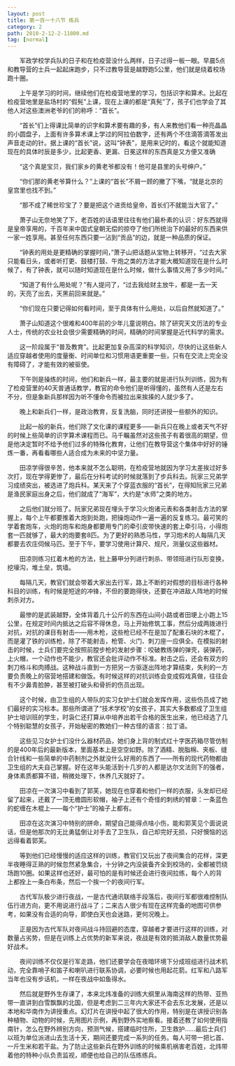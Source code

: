 ```yaml
---
layout: post
title: 第一百一十八节 练兵
category: 2
path: 2010-2-12-2-11800.md
tag: [normal]
---
```


　　军政学校学兵队的日子和在检疫营没什么两样，日子过得一板一眼。早晨5点和教导营的士兵一起起床跑步，只不过教导营是越野跑5公里，他们就是绕着校场跑十圈。

　　上午是学习的时间，继续他们在检疫营地里的学习，包括识字和算术。比起在检疫营地里是盐场村的“假髡”上课，现在上课的都是“真髡”了，孩子们也学会了其他人对这些澳洲老爷的们的称呼：“首长”。

　　“首长”们上得课比简单的识字和算术要有趣的多，有人来教他们看一种亮晶晶的小圆盘子，上面有许多算术课上学过的阿拉伯数字，还有两个不住滴答滴答发出声音走动的针。据上课的“首长”说，这叫“钟表”，是用来记时的，看这个就能知道现在的具体时辰是多少，比起更香、更漏、日冕这样的东西真是又方便又准确

　　“这个真是宝贝，我们家乡的黄老爷都没有！他可是县里的头号绅户。”

　　“你们那的黄老爷算什么？”上课的“首长”不屑一顾的撇了下嘴，“就是北京的皇宫里也找不到。”

　　“那不成了稀世珍宝了？要是把这个进贡给皇帝，首长们不就能当大官了。”

　　萧子山无奈地笑了下，老百姓的话语里往往有他们最朴素的认识：好东西就得是皇帝享用的，千百年来中国式皇朝无偿的掠夺了他们所统治下的最好的东西来供一家一姓享用。甚至任何东西只要一沾到“贡品”的边，就是一种品质的保证。

　　“钟表的用处是更精确的掌握时间，”萧子山把话题从宝物上转移开，“过去大家只能看日头，或者听打更、鼓楼打鼓、午炮之类的方法才能大概知道现在是什么时候了，有了钟表，就可以随时知道现在是什么时候，做什么事情又用了多少时间。”

　　“知道了有什么用处呢？”有人提问了，“过去我给财主放牛，都是一去一天的，天亮了出去，天黑前回来就是。”

　　“你们现在只要记得如何看时间，至于具体有什么用处，以后自然就知道了。”

　　萧子山知道这个很难和400年前的少年儿童说明白。除了研究天文历法的专业人士，传统的农业社会很少需要精确的时间，精确的时间掌握是近代科学的需求。

　　这一阶段属于“普及教育”。比起更加复杂高深的科学知识，尽快的让这些新人适应穿越者使用的度量衡、时间单位和习惯用语更重要一些，只有在交流上完全没有障碍了，才能有效的被驱使。

　　下午则是操练的时间，他们和新兵一样，最主要的就是进行队列训练，因为有了检疫营里的40天普通话教学，教官的命令他们是听得懂的，虽然有人还是左右不分，但是象新兵那样因为听不懂命令而被拉出来挨揍的人就少多了。

　　晚上和新兵们一样，是政治教育，反复洗脑，同时还讲授一些额外的知识。

　　比起一般的新兵，他们除了文化课的课程更多——新兵只在晚上或者天气不好的时候上些简单的识字算术课程而已。马千瞩虽然对这些孩子有着很高的期望，但是他决定暂时不给予他们过多的特殊化教育，让他们在教导营这个集体中好好的锤炼一番，再看看哪些人适合成为未来的中坚力量。

　　田凉学得很辛苦，他本来就不怎么聪明，在检疫营地就因为学习太差挨过好多次打，现在学得更惨了，最后在分科考试的时候就落到了步兵科去。阮家三兄弟学习成绩突出，被选进了炮兵科。某天来了个穿蓝衣服的“首长”，在得知阮家三兄弟是渔民家庭出身之后，他们就成了“海军”，大约是“水师”之类的地方。

　　之后他们就分班了。阮家兄弟现在埋头于学习火炮诸元表和各类射击方法的掌握上，每个上午都要推着大炮到处跑，把操炮动作一遍一遍的反复练习。最可笑的学着套炮车，火炮的炮车和炮身都要用专门的牵引皮带快速的套上牵引马，小得炮套一匹就够了，最大的炮要套8匹。为了更好的熟悉马性，学习炮术的人每隔几天都要去农庄伺候马匹。至于下午，要学习使用计算尺、规尺，测量仪这些器材。

　　田凉则练习扛着木枪的方法，批上藤甲分列进行刺杀、带领班进行队形变换，挖壕沟，堆土垒，筑墙。

　　每隔几天，教官们就会带着大家出去行军，路上不断的对假想的目标进行各种科目的训练，有时候是短途的冲锋，不但的要跑得快，还要在冲进敌人阵地的时候刺杀对方。

　　最惨的是武装越野，全体背着几十公斤的东西在山间小路或者田埂上小跑上15公里，在规定时间内抵达之后容不得休息，马上开始修筑工事，然后分成两拨进行对抗，对抗的课目有射击——用木枪，这些枪已经不在是加了配重石块的木棍了，而是灌了铁的训练枪，除了不能射击，枪管、火门、刺刀座一应俱全。在模拟的射击的时候，士兵们要完全按照前膛步枪的发射步骤：咬破教练弹的弹壳，装弹药，上火帽，一个动作也不能少，教官还会批评动作不标准。射击之后，还会有双方的刺刀格斗和肉搏战。这种战斗直到一方把另一方驱逐出阵地才算结束，失利的一方要负责晚上的宿营地搭建和做饭。有时候这样的对抗训练会变成假戏真做，往往会有不少鼻青脸肿，甚至被打破头和骨折的伤员出现。

　　这个时候，由卫生组的人带队的实习女护士们就会发挥作用，这些伤员成了她们最好的实习标本。那些所谓进了“技术学校”的女孩子，其实大多数都成了卫生组护士培训班的学生，时袅仁还打算从中培养出若干合格的医生出来，他已经选了几个特别聪慧的女孩子，开始秘密的教她们一种古怪的语言：拉丁语。

　　这些见习女护士们没什么器材药品，她们身上背的制式红十字医药箱尽管仿制的是400年后的最新版本，里面基本上是空空如野。除了酒精、脱脂棉、夹板、缝合针线和一些简单的中药制剂之外就没什么好用的东西了——所有的现代药物都由卫生组的大夫自己掌握。好在这年头能活到十几岁的人都是达尔文法则下的强者，身体素质都算不错，稍微处理下，休养几天就好了。

　　田凉在一次演习中看到了郭芙，她现在也穿着和他们一样的衣服，头发却已经留了起来，还戴了一顶无檐圆形软帽，袖子上还有个奇怪的刺绣的臂章：一条蓝色的蛇缠在木棍上——每个“护士”的袖子上都有。

　　田凉在这次演习中特别的拼命，期望自己能得点啥小伤，能和郭芙见个面说说话，但是他那次的无比勇猛倒让对手去了卫生队，自己却完好无损，只好懊恼的远远得看着郭芙。

　　等到他们已经慢慢的适应这样的训练，教官们又玩出了夜间集合的花样，深更半夜睡得正熟的时候忽然紧急集合，十分钟之内没装备齐全到校场的，全都被罚绕场跑10圈。如果这样也还好，最可怕的是有时候还会进行夜间拉练，每个人的背上都拴上一条白布条，然后一个挨一个的夜间行军。

　　古代军队极少进行夜战，一是古代通讯联络手段落后，夜间行军都很难控制队伍行进方向，更不用说进行战斗了；二来古人很少有现在这样完备的地图可供参考，如果没有合适的向导，即使白天也会迷路，更何况晚上。

　　正是因为古代军队对夜间战斗持回避的态度，穿越者才要进行这样的训练，对数量占劣势，但是在训练上占优势的新军来说，夜战是有效的抵消敌人数量优势最好战术。

　　夜间训练不仅仅是行军走路，他们还要学会在夜暗环境下分成班组进行战术机动，完全靠哨子和笛子和喇叭进行联系协调，必要时候也用起花箭。红军和八路军当年也没有步话机，一样在夜战中如鱼得水。

　　然后就是野外生存课了，本来北炜准备的训练大纲里从海南这样的热带、亚热带一直讲到白雪飘飘的北国，但是考虑到二三年内大家还不会去东北发展，还是以本地和华南作为讲授重点。幻灯片在讲授中起了很大的作用，特别是在讲授识别各种植物、动物的时候，先用图片示例，再到野外实地察看。接着还教了如何使用指南针，怎么在野外辨别方向，预测气候，搭建临时住所，卫生救护……最后士兵们以班为单位派进山去生活十天，期间还要完成一系列的任务。每人可带一把匕首、一斤生米和若干盐。为了防止这些新兵在野外训练的时候乘机祸害老百姓，北炜带着他的特种小队负责监视，顺便也给自己的队伍练练兵。
